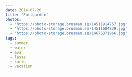 ```yaml
---
date: 2014-07-20
title: "Puttgarden"
photos:
  - 'https://photo-storage.brusman.se/14511914757.jpg'
  - 'https://photo-storage.brusman.se/14511684839.jpg'
  - 'https://photo-storage.brusman.se/14675371966.jpg'
tags:
  - summer
  - water
  - eva
  - lasse
  - karin
  - vacation
---
```

